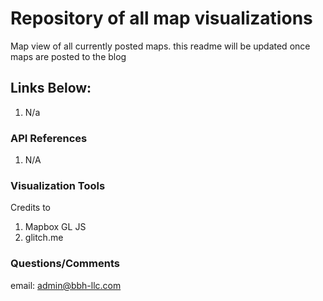 Repository of all map visualizations
=================

Map view of all currently posted maps. this readme will be updated once maps are posted to the blog

Links Below:
------------
1. N/a

### API References

1. N/A

### Visualization Tools

Credits to
1. Mapbox GL JS
2. glitch.me

### Questions/Comments

email: admin@bbh-llc.com

